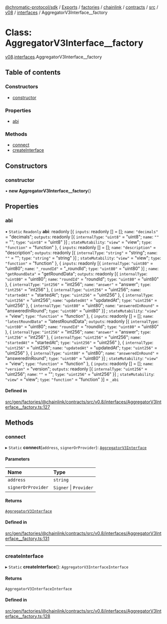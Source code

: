 [@chromatic-protocol/sdk](../README.md) / [Exports](../modules.md) / [factories](../modules/factories.md) / [chainlink](../modules/factories.chainlink.md) / [contracts](../modules/factories.chainlink.contracts.md) / [src](../modules/factories.chainlink.contracts.src.md) / [v08](../modules/factories.chainlink.contracts.src.v08.md) / [interfaces](../modules/factories.chainlink.contracts.src.v08.interfaces.md) / AggregatorV3Interface\_\_factory

# Class: AggregatorV3Interface\_\_factory

[v08](../modules/factories.chainlink.contracts.src.v08.md).[interfaces](../modules/factories.chainlink.contracts.src.v08.interfaces.md).AggregatorV3Interface__factory

## Table of contents

### Constructors

- [constructor](factories.chainlink.contracts.src.v08.interfaces.AggregatorV3Interface__factory.md#constructor)

### Properties

- [abi](factories.chainlink.contracts.src.v08.interfaces.AggregatorV3Interface__factory.md#abi)

### Methods

- [connect](factories.chainlink.contracts.src.v08.interfaces.AggregatorV3Interface__factory.md#connect)
- [createInterface](factories.chainlink.contracts.src.v08.interfaces.AggregatorV3Interface__factory.md#createinterface)

## Constructors

### constructor

• **new AggregatorV3Interface__factory**()

## Properties

### abi

▪ `Static` `Readonly` **abi**: readonly [{ `inputs`: readonly [] = []; `name`: ``"decimals"`` = "decimals"; `outputs`: readonly [{ `internalType`: ``"uint8"`` = "uint8"; `name`: ``""`` = ""; `type`: ``"uint8"`` = "uint8" }] ; `stateMutability`: ``"view"`` = "view"; `type`: ``"function"`` = "function" }, { `inputs`: readonly [] = []; `name`: ``"description"`` = "description"; `outputs`: readonly [{ `internalType`: ``"string"`` = "string"; `name`: ``""`` = ""; `type`: ``"string"`` = "string" }] ; `stateMutability`: ``"view"`` = "view"; `type`: ``"function"`` = "function" }, { `inputs`: readonly [{ `internalType`: ``"uint80"`` = "uint80"; `name`: ``"_roundId"`` = "\_roundId"; `type`: ``"uint80"`` = "uint80" }] ; `name`: ``"getRoundData"`` = "getRoundData"; `outputs`: readonly [{ `internalType`: ``"uint80"`` = "uint80"; `name`: ``"roundId"`` = "roundId"; `type`: ``"uint80"`` = "uint80" }, { `internalType`: ``"int256"`` = "int256"; `name`: ``"answer"`` = "answer"; `type`: ``"int256"`` = "int256" }, { `internalType`: ``"uint256"`` = "uint256"; `name`: ``"startedAt"`` = "startedAt"; `type`: ``"uint256"`` = "uint256" }, { `internalType`: ``"uint256"`` = "uint256"; `name`: ``"updatedAt"`` = "updatedAt"; `type`: ``"uint256"`` = "uint256" }, { `internalType`: ``"uint80"`` = "uint80"; `name`: ``"answeredInRound"`` = "answeredInRound"; `type`: ``"uint80"`` = "uint80" }] ; `stateMutability`: ``"view"`` = "view"; `type`: ``"function"`` = "function" }, { `inputs`: readonly [] = []; `name`: ``"latestRoundData"`` = "latestRoundData"; `outputs`: readonly [{ `internalType`: ``"uint80"`` = "uint80"; `name`: ``"roundId"`` = "roundId"; `type`: ``"uint80"`` = "uint80" }, { `internalType`: ``"int256"`` = "int256"; `name`: ``"answer"`` = "answer"; `type`: ``"int256"`` = "int256" }, { `internalType`: ``"uint256"`` = "uint256"; `name`: ``"startedAt"`` = "startedAt"; `type`: ``"uint256"`` = "uint256" }, { `internalType`: ``"uint256"`` = "uint256"; `name`: ``"updatedAt"`` = "updatedAt"; `type`: ``"uint256"`` = "uint256" }, { `internalType`: ``"uint80"`` = "uint80"; `name`: ``"answeredInRound"`` = "answeredInRound"; `type`: ``"uint80"`` = "uint80" }] ; `stateMutability`: ``"view"`` = "view"; `type`: ``"function"`` = "function" }, { `inputs`: readonly [] = []; `name`: ``"version"`` = "version"; `outputs`: readonly [{ `internalType`: ``"uint256"`` = "uint256"; `name`: ``""`` = ""; `type`: ``"uint256"`` = "uint256" }] ; `stateMutability`: ``"view"`` = "view"; `type`: ``"function"`` = "function" }] = `_abi`

#### Defined in

[src/gen/factories/@chainlink/contracts/src/v0.8/interfaces/AggregatorV3Interface__factory.ts:127](https://github.com/chromatic-protocol/sdk/blob/11a9f76/src/gen/factories/@chainlink/contracts/src/v0.8/interfaces/AggregatorV3Interface__factory.ts#L127)

## Methods

### connect

▸ `Static` **connect**(`address`, `signerOrProvider`): [`AggregatorV3Interface`](../interfaces/chainlink.contracts.src.v08.interfaces.AggregatorV3Interface.md)

#### Parameters

| Name | Type |
| :------ | :------ |
| `address` | `string` |
| `signerOrProvider` | `Signer` \| `Provider` |

#### Returns

[`AggregatorV3Interface`](../interfaces/chainlink.contracts.src.v08.interfaces.AggregatorV3Interface.md)

#### Defined in

[src/gen/factories/@chainlink/contracts/src/v0.8/interfaces/AggregatorV3Interface__factory.ts:131](https://github.com/chromatic-protocol/sdk/blob/11a9f76/src/gen/factories/@chainlink/contracts/src/v0.8/interfaces/AggregatorV3Interface__factory.ts#L131)

___

### createInterface

▸ `Static` **createInterface**(): `AggregatorV3InterfaceInterface`

#### Returns

`AggregatorV3InterfaceInterface`

#### Defined in

[src/gen/factories/@chainlink/contracts/src/v0.8/interfaces/AggregatorV3Interface__factory.ts:128](https://github.com/chromatic-protocol/sdk/blob/11a9f76/src/gen/factories/@chainlink/contracts/src/v0.8/interfaces/AggregatorV3Interface__factory.ts#L128)
